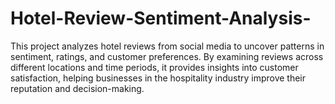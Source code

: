 # Hotel-Review-Sentiment-Analysis-
This project analyzes hotel reviews from social media to uncover patterns in sentiment, ratings, and customer preferences. By examining reviews across different locations and time periods, it provides insights into customer satisfaction, helping businesses in the hospitality industry improve their reputation and decision-making.
